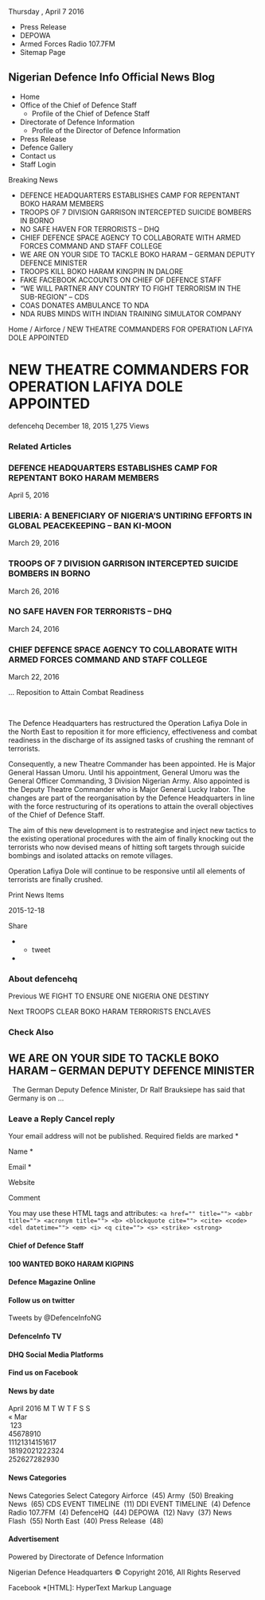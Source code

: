Thursday , April 7 2016

  * Press Release
  * DEPOWA
  * Armed Forces Radio 107.7FM
  * Sitemap Page



##  Nigerian Defence Info Official News Blog

  * Home
  * Office of the Chief of Defence Staff
    * Profile of the Chief of Defence Staff
  * Directorate of Defence Information
    * Profile of the Director of Defence Information
  * Press Release
  * Defence Gallery
  * Contact us
  * Staff Login



Breaking News

  * DEFENCE HEADQUARTERS ESTABLISHES CAMP FOR REPENTANT BOKO HARAM MEMBERS
  * TROOPS OF 7 DIVISION GARRISON INTERCEPTED SUICIDE BOMBERS IN BORNO
  * NO SAFE HAVEN FOR TERRORISTS – DHQ
  * CHIEF DEFENCE SPACE AGENCY TO COLLABORATE WITH ARMED FORCES COMMAND AND STAFF COLLEGE
  * WE ARE ON YOUR SIDE TO TACKLE BOKO HARAM – GERMAN DEPUTY DEFENCE MINISTER 
  * TROOPS KILL BOKO HARAM KINGPIN IN DALORE
  * FAKE FACEBOOK ACCOUNTS ON CHIEF OF DEFENCE STAFF 
  * “WE WILL PARTNER ANY COUNTRY TO FIGHT TERRORISM IN THE SUB-REGION” – CDS
  * COAS DONATES AMBULANCE TO NDA
  * NDA RUBS MINDS WITH INDIAN TRAINING SIMULATOR COMPANY



Home / Airforce / NEW THEATRE COMMANDERS FOR OPERATION LAFIYA DOLE APPOINTED

# NEW THEATRE COMMANDERS FOR OPERATION LAFIYA DOLE APPOINTED

defencehq  December 18, 2015 1,275 Views

### Related Articles

### DEFENCE HEADQUARTERS ESTABLISHES CAMP FOR REPENTANT BOKO HARAM MEMBERS

April 5, 2016

### LIBERIA: A BENEFICIARY OF NIGERIA’S UNTIRING EFFORTS IN GLOBAL PEACEKEEPING – BAN KI-MOON

March 29, 2016

### TROOPS OF 7 DIVISION GARRISON INTERCEPTED SUICIDE BOMBERS IN BORNO

March 26, 2016

### NO SAFE HAVEN FOR TERRORISTS – DHQ

March 24, 2016

### CHIEF DEFENCE SPACE AGENCY TO COLLABORATE WITH ARMED FORCES COMMAND AND STAFF COLLEGE

March 22, 2016

... Reposition to Attain Combat Readiness

 

The Defence Headquarters has restructured the Operation Lafiya Dole in the North East to reposition it for more efficiency, effectiveness and combat readiness in the discharge of its assigned tasks of crushing the remnant of terrorists.

Consequently, a new Theatre Commander has been appointed. He is Major General Hassan Umoru. Until his appointment, General Umoru was the General Officer Commanding, 3 Division Nigerian Army. Also appointed is the Deputy Theatre Commander who is Major General Lucky Irabor. The changes are part of the reorganisation by the Defence Headquarters in line with the force restructuring of its operations to attain the overall objectives of the Chief of Defence Staff.

The aim of this new development is to restrategise and inject new tactics to the existing operational procedures with the aim of finally knocking out the terrorists who now devised means of hitting soft targets through suicide bombings and isolated attacks on remote villages.

Operation Lafiya Dole will continue to be responsive until all elements of terrorists are finally crushed.

Print News Items

2015-12-18

Share

  *   * tweet
  * 


### About defencehq 

Previous WE FIGHT TO ENSURE ONE NIGERIA ONE DESTINY 

Next TROOPS CLEAR BOKO HARAM TERRORISTS ENCLAVES

### Check Also

## WE ARE ON YOUR SIDE TO TACKLE BOKO HARAM – GERMAN DEPUTY DEFENCE MINISTER 

  The German Deputy Defence Minister, Dr Ralf Brauksiepe has said that Germany is on ...

### Leave a Reply Cancel reply

Your email address will not be published. Required fields are marked \*

Name \*

Email \*

Website

Comment

You may use these HTML tags and attributes: `<a href="" title=""> <abbr title=""> <acronym title=""> <b> <blockquote cite=""> <cite> <code> <del datetime=""> <em> <i> <q cite=""> <s> <strike> <strong> `

#### Chief of Defence Staff

#### 100 WANTED BOKO HARAM KIGPINS

#### Defence Magazine Online

#### Follow us on twitter

Tweets by @DefenceInfoNG

#### DefenceInfo TV

#### DHQ Social Media Platforms

#### Find us on Facebook

#### News by date

April 2016 M T W T F S S  
« Mar      
 123  
45678910  
11121314151617  
18192021222324  
252627282930    
  
#### News Categories

News Categories Select Category Airforce  \(45\) Army  \(50\) Breaking News  \(65\) CDS EVENT TIMELINE  \(11\) DDI EVENT TIMELINE  \(4\) Defence Radio 107.7FM  \(4\) DefenceHQ  \(44\) DEPOWA  \(12\) Navy  \(37\) News Flash  \(55\) North East  \(40\) Press Release  \(48\)

####  Advertisement

Powered by Directorate of Defence Information

Nigerian Defence Headquarters © Copyright 2016, All Rights Reserved 

Facebook
  *[HTML]: HyperText Markup Language
